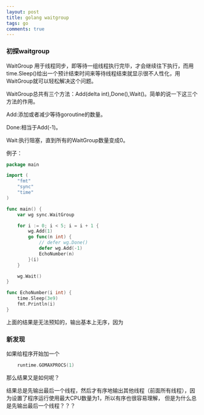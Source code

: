 ```yaml
---
layout: post
title: golang waitgroup
tags: go
comments: true
---
```


### 初探waitgroup

WaitGroup 用于线程同步，即等待一组线程执行完毕，才会继续往下执行，而用time.Sleep()给出一个预计结束时间来等待线程结束就显示很不人性化，用WaitGroup就可以轻松解决这个问题。

WaitGroup总共有三个方法：Add(delta int),Done(),Wait()。简单的说一下这三个方法的作用。

Add:添加或者减少等待goroutine的数量。

Done:相当于Add(-1)。

Wait:执行阻塞，直到所有的WaitGroup数量变成0。

例子：

```go
package main

import (
	"fmt"
	"sync"
	"time"
)

func main() {
	var wg sync.WaitGroup

	for i := 0; i < 5; i = i + 1 {
		wg.Add(1)
		go func(n int) {
			// defer wg.Done()
			defer wg.Add(-1)
			EchoNumber(n)
		}(i)
	}

	wg.Wait()
}

func EchoNumber(i int) {
	time.Sleep(3e9)
	fmt.Println(i)
}
```

上面的结果是无法预知的，输出基本上无序，因为

### 新发现

如果给程序开始加一个

```go
    runtime.GOMAXPROCS(1)
```

那么结果又是如何呢？

结果总是先输出最后一个线程，然后才有序地输出其他线程（前面所有线程），因为设置了程序运行使用最大CPU数量为1，所以有序也很容易理解，
但是为什么总是先输出最后一个线程？？？

